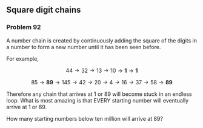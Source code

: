 ﻿## Square digit chains
### Problem 92
A number chain is created by continuously adding the square of the digits in a number to form a new number until it has been seen before.

For example,

$$44 \to 32 \to 13 \to 10 \to \textbf{1} \to \textbf{1}$$

$$85 \to \textbf{89} \to 145 \to 42 \to 20 \to 4 \to 16 \to 37 \to 58 \to \textbf{89}$$

Therefore any chain that arrives at 1 or 89 will become stuck in an endless loop. What is most amazing is that EVERY starting number will eventually arrive at 1 or 89.

How many starting numbers below ten million will arrive at 89?
